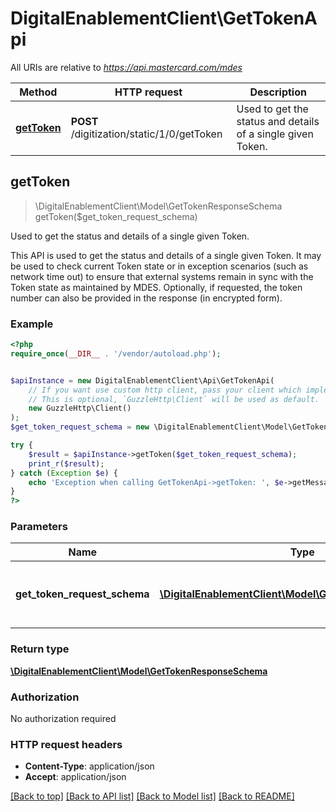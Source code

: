 # DigitalEnablementClient\GetTokenApi

All URIs are relative to *https://api.mastercard.com/mdes*

Method | HTTP request | Description
------------- | ------------- | -------------
[**getToken**](GetTokenApi.md#getToken) | **POST** /digitization/static/1/0/getToken | Used to get the status and details of a single given Token.



## getToken

> \DigitalEnablementClient\Model\GetTokenResponseSchema getToken($get_token_request_schema)

Used to get the status and details of a single given Token.

This API is used to get the status and details of a single given Token. It may be used to check current Token state or in exception scenarios (such as network time out) to ensure that external systems remain in sync with the Token state as maintained by MDES. Optionally, if requested, the token number can also be provided in the response (in encrypted form).

### Example

```php
<?php
require_once(__DIR__ . '/vendor/autoload.php');


$apiInstance = new DigitalEnablementClient\Api\GetTokenApi(
    // If you want use custom http client, pass your client which implements `GuzzleHttp\ClientInterface`.
    // This is optional, `GuzzleHttp\Client` will be used as default.
    new GuzzleHttp\Client()
);
$get_token_request_schema = new \DigitalEnablementClient\Model\GetTokenRequestSchema(); // \DigitalEnablementClient\Model\GetTokenRequestSchema | Contains the details of the request message.

try {
    $result = $apiInstance->getToken($get_token_request_schema);
    print_r($result);
} catch (Exception $e) {
    echo 'Exception when calling GetTokenApi->getToken: ', $e->getMessage(), PHP_EOL;
}
?>
```

### Parameters


Name | Type | Description  | Notes
------------- | ------------- | ------------- | -------------
 **get_token_request_schema** | [**\DigitalEnablementClient\Model\GetTokenRequestSchema**](../Model/GetTokenRequestSchema.md)| Contains the details of the request message. | [optional]

### Return type

[**\DigitalEnablementClient\Model\GetTokenResponseSchema**](../Model/GetTokenResponseSchema.md)

### Authorization

No authorization required

### HTTP request headers

- **Content-Type**: application/json
- **Accept**: application/json

[[Back to top]](#) [[Back to API list]](../../README.md#documentation-for-api-endpoints)
[[Back to Model list]](../../README.md#documentation-for-models)
[[Back to README]](../../README.md)


